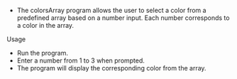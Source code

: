 * The colorsArray program allows the user to select a color from a predefined array based on a number input. Each number corresponds to a color in the array.

Usage
* Run the program.
* Enter a number from 1 to 3 when prompted.
* The program will display the corresponding color from the array.
